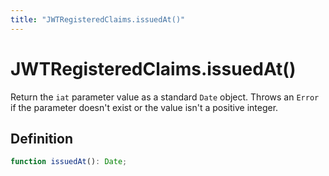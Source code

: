 ```yaml
---
title: "JWTRegisteredClaims.issuedAt()"
---
```


# JWTRegisteredClaims.issuedAt()

Return the `iat` parameter value as a standard `Date` object. Throws an `Error` if the parameter doesn't exist or the value isn't a positive integer.

## Definition

```ts
function issuedAt(): Date;
```
